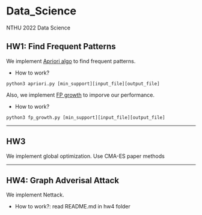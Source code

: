 # Data_Science
NTHU 2022 Data Science

## HW1: Find Frequent Patterns
We implement [Apriori algo](https://www.geeksforgeeks.org/apriori-algorithm/amp/) to find frequent patterns.

- How to work?
```
python3 apriori.py [min_support][input_file][output_file]
```

Also, we implement [FP growth](https://towardsdatascience.com/fp-growth-frequent-pattern-generation-in-data-mining-with-python-implementation-244e561ab1c3) to imporve our performance.

- How to work?
```
python3 fp_growth.py [min_support][input_file][output_file]
```

---

## HW3
We implement global optimization. Use CMA-ES paper methods

---

## HW4: Graph Adverisal Attack
We implement Nettack.

- How to work?: read README.md in hw4 folder
